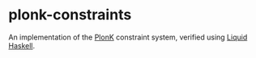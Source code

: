 # plonk-constraints
An implementation of the [PlonK](https://eprint.iacr.org/2019/953) constraint system, verified using [Liquid Haskell](https://ucsd-progsys.github.io/liquidhaskell/).
